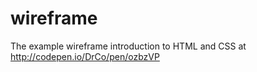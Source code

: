 # wireframe
The example wireframe introduction to HTML and CSS at http://codepen.io/DrCo/pen/ozbzVP
